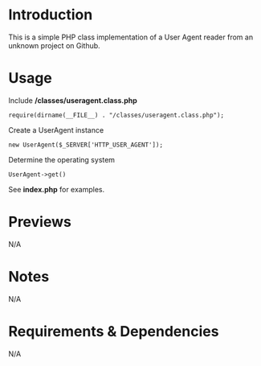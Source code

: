 # Introduction
This is a simple PHP class implementation of a User Agent reader from an unknown project on Github.

# Usage
Include **/classes/useragent.class.php**
```
require(dirname(__FILE__) . "/classes/useragent.class.php");
```

Create a UserAgent instance
```
new UserAgent($_SERVER['HTTP_USER_AGENT']);
```

Determine the operating system
```
UserAgent->get()
```

See **index.php** for examples.

# Previews
N/A

# Notes
N/A

# Requirements & Dependencies
N/A
